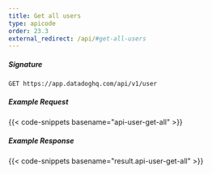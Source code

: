 ```yaml
---
title: Get all users
type: apicode
order: 23.3
external_redirect: /api/#get-all-users
---
```


##### Signature
`GET https://app.datadoghq.com/api/v1/user`
##### Example Request
{{< code-snippets basename="api-user-get-all" >}}
##### Example Response
{{< code-snippets basename="result.api-user-get-all" >}}